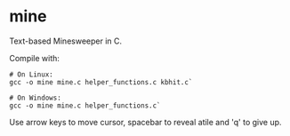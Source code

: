 # mine

Text-based Minesweeper in C.

Compile with:

```
# On Linux:
gcc -o mine mine.c helper_functions.c kbhit.c`

# On Windows:
gcc -o mine mine.c helper_functions.c`
```

Use arrow keys to move cursor, spacebar to reveal atile and 'q' to give up.

